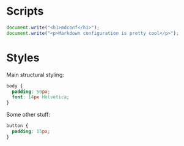 # Scripts

```js
document.write("<h1>mdconf</h1>");
document.write("<p>Markdown configuration is pretty cool</p>");
```

# Styles

Main structural styling:

```css
body {
  padding: 50px;
  font: 14px Helvetica;
}
```

Some other stuff:

```css
button {
  padding: 15px;
}
```
